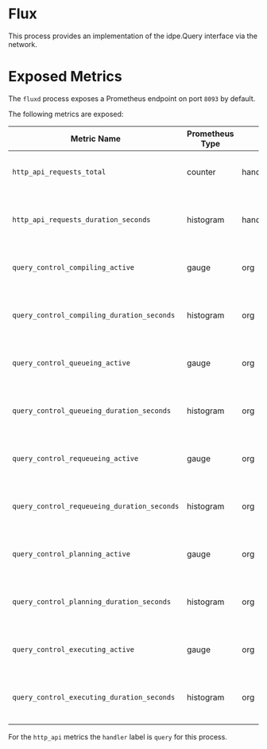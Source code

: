 # Flux

This process provides an implementation of the idpe.Query interface via the network.

# Exposed Metrics

The `fluxd` process exposes a Prometheus endpoint on port `8093` by default.

The following metrics are exposed:

| Metric Name                                 | Prometheus Type | Labels                     | Description
| -------------                               | --------------- | ---------------            | ---------------                               |
| `http_api_requests_total`                   | counter         | handler,method,path,status | Number of requests received on the server     |
| `http_api_requests_duration_seconds`        | histogram       | handler,method,path,status | Histogram of times spent on all http requests |
| `query_control_compiling_active`            | gauge           | org                        | Number of queries actively compiling          |
| `query_control_compiling_duration_seconds`  | histogram       | org                        | Histogram of times spent compiling queries    |
| `query_control_queueing_active`             | gauge           | org                        | Number of queries actively queueing           |
| `query_control_queueing_duration_seconds`   | histogram       | org                        | Histogram of times spent queueing queries     |
| `query_control_requeueing_active`           | gauge           | org                        | Number of queries actively requeueing         |
| `query_control_requeueing_duration_seconds` | histogram       | org                        | Histogram of times spent requeueing queries   |
| `query_control_planning_active`             | gauge           | org                        | Number of queries actively planning           |
| `query_control_planning_duration_seconds`   | histogram       | org                        | Histogram of times spent planning queries     |
| `query_control_executing_active`            | gauge           | org                        | Number of queries actively executing          |
| `query_control_executing_duration_seconds`  | histogram       | org                        | Histogram of times spent executing queries    |

For the `http_api` metrics the `handler` label is `query` for this process.
